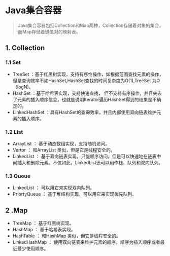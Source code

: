 # Java集合容器

> Java集合容器包括Collection和Map两种，Collection存储着对象的集合，而Map存储着键值对的映射表。

## 1. Collection

### 1.1 Set

+ TreeSet ：基于红黑树实现，支持有序性操作，如根据范围查找元素的操作，但是查询效率不如HashSet,HashSet查找的时间复杂度为O(1),TreeSet 为O（logN)。
+ HashSet ：基于哈希表实现，支持快速查找， 但不支持有序操作，并且失去了元素的插入顺序信息，也就是说明Iterator遍历HashSet得到的结果是不确定的。
+ LinkedHashSet ：具有HashSet的查询效率，并且内部使用双向链表维护元素的插入顺序。

### 1.2 List

+ ArrayList ： 基于动态数组实现，支持随机访问。
+ Vertor ： 和ArrayList 类似，但是它是线程安全的。
+ LinkedList ： 基于双向链表实现，只能顺序访问，但是可以快速地在链表中间插入和删除元素。不仅如此，LinkedList还可以用作栈、队列和双向队列。

### 1.3 Queue

+ LinkedList ： 可以用它来实现双向队列。
+ PriortyQueue  ： 基于堆结构实现，可以用它来实现优先队列。

## 2 .Map

+ TreeMap ： 基于红黑树实现。
+ HashMap  ： 基于哈希表实现。
+ HashTable ： 和HashMap  类似，但它是线程安全的。
+ LinkedHashMap ： 使用双向链表来维护元素的顺序，顺序为插入顺序或者最近最少使用顺序。


